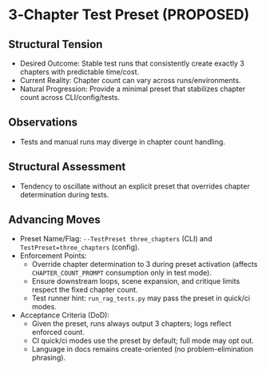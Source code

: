 # 3‑Chapter Test Preset (PROPOSED)

## Structural Tension
- Desired Outcome: Stable test runs that consistently create exactly 3 chapters with predictable time/cost.
- Current Reality: Chapter count can vary across runs/environments.
- Natural Progression: Provide a minimal preset that stabilizes chapter count across CLI/config/tests.

## Observations
- Tests and manual runs may diverge in chapter count handling.

## Structural Assessment
- Tendency to oscillate without an explicit preset that overrides chapter determination during tests.

## Advancing Moves
- Preset Name/Flag: `--TestPreset three_chapters` (CLI) and `TestPreset=three_chapters` (config).
- Enforcement Points:
  - Override chapter determination to 3 during preset activation (affects `CHAPTER_COUNT_PROMPT` consumption only in test mode).
  - Ensure downstream loops, scene expansion, and critique limits respect the fixed chapter count.
  - Test runner hint: `run_rag_tests.py` may pass the preset in quick/ci modes.
- Acceptance Criteria (DoD):
  - Given the preset, runs always output 3 chapters; logs reflect enforced count.
  - CI quick/ci modes use the preset by default; full mode may opt out.
  - Language in docs remains create-oriented (no problem-elimination phrasing).
